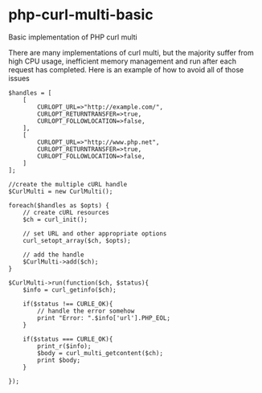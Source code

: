 # php-curl-multi-basic
Basic implementation of PHP curl multi

There are many implementations of curl multi, but the majority suffer from high CPU usage, inefficient memory management and run after each request has completed.
Here is an example of how to avoid all of those issues

```
$handles = [
    [
        CURLOPT_URL=>"http://example.com/",
        CURLOPT_RETURNTRANSFER=>true,
        CURLOPT_FOLLOWLOCATION=>false,
    ],
    [
        CURLOPT_URL=>"http://www.php.net",
        CURLOPT_RETURNTRANSFER=>true,
        CURLOPT_FOLLOWLOCATION=>false,
    ]
];
    
//create the multiple cURL handle
$CurlMulti = new CurlMulti();

foreach($handles as $opts) {
    // create cURL resources
    $ch = curl_init();

    // set URL and other appropriate options
    curl_setopt_array($ch, $opts);

    // add the handle
    $CurlMulti->add($ch);
}

$CurlMulti->run(function($ch, $status){
    $info = curl_getinfo($ch);

    if($status !== CURLE_OK){
        // handle the error somehow
        print "Error: ".$info['url'].PHP_EOL;
    }

    if($status === CURLE_OK){
        print_r($info);
        $body = curl_multi_getcontent($ch);
        print $body;
    }

});

```
